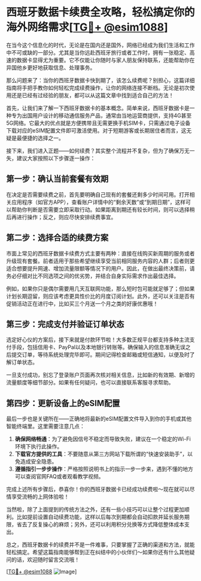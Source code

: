 # 西班牙数据卡续费全攻略，轻松搞定你的海外网络需求[[TG💪+ @esim1088](https://t.me/s/esim1088)]

在当今这个信息化的时代，无论是在国内还是国外，网络已经成为我们生活和工作中不可或缺的一部分。尤其是当你远赴西班牙旅行或者工作时，拥有一张稳定、高速的数据卡显得尤为重要。它不仅能让你随时与家人朋友保持联系，还能帮助你在异国他乡更好地获取信息、处理事务。

那么问题来了：当你的西班牙数据卡快到期了，该怎么续费呢？别担心，这篇详细指南将手把手教你如何轻松完成续费操作，让你的网络连接不断档。无论是初次使用还是已经有过经验的朋友，都可以从这篇文章中找到适合自己的方法！

首先，让我们来了解一下西班牙数据卡的基本概念。简单来说，西班牙数据卡是一种专为出国用户设计的移动通信服务产品，通常由当地运营商提供，支持4G甚至5G网络。它最大的优点就是方便携带且无需更换手机SIM卡，只需通过电子设备下载对应的eSIM配置文件即可激活使用。对于短期游客或长期居住者而言，这无疑是最便捷的选择之一。

接下来，我们进入正题——如何续费？其实整个流程并不复杂，但为了确保万无一失，建议大家按照以下步骤逐一操作：

## 第一步：确认当前套餐有效期

在决定是否需要续费之前，首先要明确自己现有的套餐还剩多少时间可用。打开相关应用程序（如官方APP），查看账户详情中的“剩余天数”或“到期日期”，这样可以帮助你判断是否需要立即采取行动。如果距离到期还有较长时间，则可以选择稍后再进行操作；反之，则应尽快安排续费事宜。

## 第二步：选择合适的续费方案

市面上常见的西班牙数据卡续费方式主要有两种：直接在线购买新周期的服务或者升级现有套餐。前者适用于那些希望继续享受当前相同服务内容的人群；后者则更适合想要提升网速、增加流量限额等情况下的用户。因此，在做出最终决策前，请务必仔细对比不同选项之间的优劣势，并结合自身实际需求作出最佳选择。

例如，如果你只是偶尔需要用几天互联网功能，那么短时包可能就足够了；但如果计划长期逗留，则应该考虑更具性价比的月度订阅计划。此外，还可以关注是否有促销活动正在进行中，比如买三个月送一个月之类的好康优惠哦！

## 第三步：完成支付并验证订单状态

选定好心仪的方案后，接下来就是付款环节啦！大多数正规平台都支持多种主流支付手段，包括信用卡、PayPal以及本地银行转账等。确保输入的信息准确无误之后提交订单，等待系统处理完毕即可。期间记得检查邮箱或短信通知，以便及时了解订单状态。

一旦支付成功，别忘了登录账户页面再次核对相关信息，比如新的有效期、新增的流量额度等细节部分。如果有任何疑问，也可以直接联系客服寻求帮助。

## 第四步：更新设备上的eSIM配置

最后一步也是关键所在——正确地将最新的eSIM配置文件导入到你的手机或其他智能终端里。这里需要注意几点：

1. **确保网络畅通**：为了避免因信号不稳定而导致失败，建议在一个稳定的Wi-Fi环境下执行此操作。
2. **下载官方提供的工具**：不要随意从第三方网站下载所谓的“快速安装助手”，以免造成安全隐患。
3. **遵循指引一步步操作**：严格按照说明书上的指示一步一步来，遇到不懂的地方可以查阅官网FAQ或者观看教学视频。

完成上述所有步骤后，恭喜你！你的西班牙数据卡已经成功续费啦～现在就可以尽情享受流畅的上网体验啦！

当然啦，除了上面提到的传统方法之外，还有一些小技巧可以让整个过程更加顺利。比如提前设置自动续费功能，这样以后每次到期都会自动扣款并延长服务期限，省去了反复操心的麻烦；另外，还可以利用积分兑换等方式降低整体成本支出。

总之，西班牙数据卡的续费并不是一件难事，只要掌握了正确的渠道和方法，就能轻松搞定。希望这篇指南能够帮到正在纠结中的小伙伴们～如果你还有什么其他疑问的话，欢迎随时留言交流哦！

[[TG💪+ @esim1088](https://t.me/s/esim1088) ![Image](https://i.postimg.cc/4NQfJmqS/Snipaste-2025-05-13-00-14-12.png)]